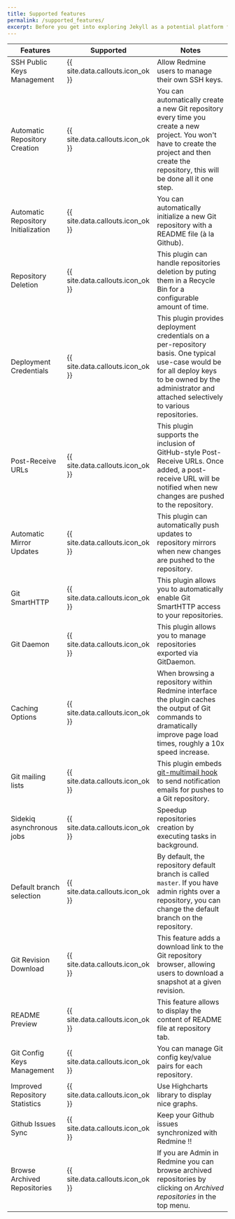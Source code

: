 ```yaml
---
title: Supported features
permalink: /supported_features/
excerpt: Before you get into exploring Jekyll as a potential platform for help content, you may be wondering if it supports some basic features. The following table shows what is supported in Jekyll.
---
```


Features | Supported | Notes
---------|-----------|------
SSH Public Keys Management          | {{ site.data.callouts.icon_ok }} | Allow Redmine users to manage their own SSH keys.
Automatic Repository Creation       | {{ site.data.callouts.icon_ok }} | You can automatically create a new Git repository every time you create a new project. You won't have to create the project and then create the repository, this will be done all it one step.
Automatic Repository Initialization | {{ site.data.callouts.icon_ok }} | You can automatically initialize a new Git repository with a README file (à la Github).
Repository Deletion                 | {{ site.data.callouts.icon_ok }} | This plugin can handle repositories deletion by puting them in a Recycle Bin for a configurable amount of time.
Deployment Credentials              | {{ site.data.callouts.icon_ok }} | This plugin provides deployment credentials on a per-repository basis. One typical use-case would be for all deploy keys to be owned by the administrator and attached selectively to various repositories.
Post-Receive URLs                   | {{ site.data.callouts.icon_ok }} | This plugin supports the inclusion of GitHub-style Post-Receive URLs. Once added, a post-receive URL will be notified when new changes are pushed to the repository.
Automatic Mirror Updates            | {{ site.data.callouts.icon_ok }} | This plugin can automatically push updates to repository mirrors when new changes are pushed to the repository.
Git SmartHTTP                       | {{ site.data.callouts.icon_ok }} | This plugin allows you to automatically enable Git SmartHTTP access to your repositories.
Git Daemon                          | {{ site.data.callouts.icon_ok }} | This plugin allows you to manage repositories exported via GitDaemon.
Caching Options                     | {{ site.data.callouts.icon_ok }} | When browsing a repository within Redmine interface the plugin caches the output of Git commands to dramatically improve page load times, roughly a 10x speed increase.
Git mailing lists                   | {{ site.data.callouts.icon_ok }} | This plugin embeds [git-multimail hook](https://github.com/mhagger/git-multimail) to send notification emails for pushes to a Git repository.
Sidekiq asynchronous jobs           | {{ site.data.callouts.icon_ok }} | Speedup repositories creation by executing tasks in background.
Default branch selection            | {{ site.data.callouts.icon_ok }} | By default, the repository default branch is called ```master```. If you have admin rights over a repository, you can change the default branch on the repository.
Git Revision Download               | {{ site.data.callouts.icon_ok }} | This feature adds a download link to the Git repository browser, allowing users to download a snapshot at a given revision.
README Preview                      | {{ site.data.callouts.icon_ok }} | This feature allows to display the content of README file at repository tab.
Git Config Keys Management          | {{ site.data.callouts.icon_ok }} | You can manage Git config key/value pairs for each repository.
Improved Repository Statistics      | {{ site.data.callouts.icon_ok }} | Use Highcharts library to display nice graphs.
Github Issues Sync                  | {{ site.data.callouts.icon_ok }} | Keep your Github issues synchronized with Redmine !!
Browse Archived Repositories        | {{ site.data.callouts.icon_ok }} | If you are Admin in Redmine you can browse archived repositories by clicking on *Archived repositories* in the top menu.
